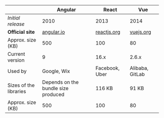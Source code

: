 |  | Angular | React | Vue
| ----------- | ----------- | ----------- | -----------
| *Initial release* | 2010 | 2013 | 2014 |
| **Official site** | 	[angular.io](https://angular.io/) | [reactjs.org](https://reactjs.org/) | [vuejs.org](https://vuejs.org/) |
| Approx. size (KB) | 500 | 100 | 80 |
| Current version | 9 | 16.x | 2.6.x |
| Used by | Google, Wix | Facebook, Uber | Alibaba, GitLab |
| Sizes of the libraries | Depends on the bundle size produced | 116 KB | 91 KB |
| Approx. size (KB) | 500 | 100 | 80 |
